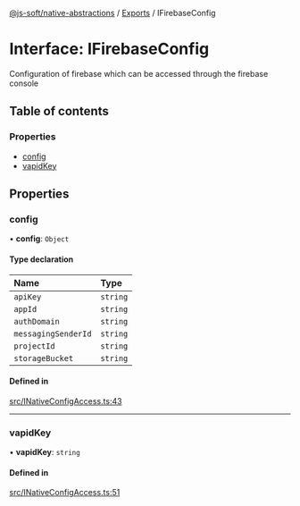 [@js-soft/native-abstractions](../README.md) / [Exports](../modules.md) / IFirebaseConfig

# Interface: IFirebaseConfig

Configuration of firebase which can be accessed through the firebase console

## Table of contents

### Properties

-   [config](IFirebaseConfig.md#config)
-   [vapidKey](IFirebaseConfig.md#vapidkey)

## Properties

### config

• **config**: `Object`

#### Type declaration

| Name                | Type     |
| :------------------ | :------- |
| `apiKey`            | `string` |
| `appId`             | `string` |
| `authDomain`        | `string` |
| `messagingSenderId` | `string` |
| `projectId`         | `string` |
| `storageBucket`     | `string` |

#### Defined in

[src/INativeConfigAccess.ts:43](https://github.com/js-soft/ts-native-access/blob/68cf98a/packages/abstractions/src/INativeConfigAccess.ts#L43)

---

### vapidKey

• **vapidKey**: `string`

#### Defined in

[src/INativeConfigAccess.ts:51](https://github.com/js-soft/ts-native-access/blob/68cf98a/packages/abstractions/src/INativeConfigAccess.ts#L51)
